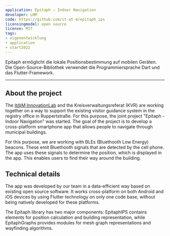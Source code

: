 ```yaml
---
application: Epitaph – Indoor Navigation
developer: LHM
code: https://github.com/it-at-m/epitaph_ips
licensingmodel: open source
license: MIT
tags: 
- eigenentwicklung
- application
- start2022
---
```

Epitaph ermöglicht die lokale Positionsbestimmung auf mobilen Geräten. Die Open-Source-Bibliothek verwendet die Programmiersprache Dart und das Flutter-Framework.


---

## About the project

The [it@M InnovationLab](https://stadt.muenchen.de/infos/innovationlab-im-it-referat.html) and the Kreisverwaltungsreferat (KVR) are working together on a way to support the existing visitor guidance system in the registry office in Ruppertstraße. For this purpose, the joint project "Epitaph - Indoor Navigation" was started. The goal of the project is to develop a cross-platform smartphone app that allows people to navigate through municipal buildings.

For this purpose, we are working with BLEs (Bluethooth Low Energy) beacons. These emit Bluethooth signals that are detected by the cell phone. The app uses these signals to determine the position, which is displayed in the app. This enables users to find their way around the building.


## Technical details

The app was developed by our team in a data-efficient way based on existing open source software. It works cross-platform on both Android and iOS devices by using Flutter technology on only one code base, without being natively developed for these platforms.

The Epitaph library has two major components: EpitaphIPS contains elements for position calculation and building representation, while EpitaphGraphs provides modules for mesh graph representations and wayfinding algorithms.

